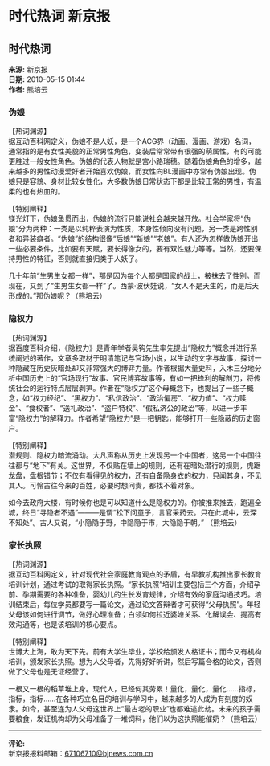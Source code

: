 # 时代热词 新京报

## 时代热词

**来源:** 新京报  
**日期:** 2010-05-15 01:44  
**作者:** 熊培云  

### 伪娘

【热词渊源】  
据互动百科网定义，伪娘不是人妖，是一个ACG界（动画、漫画、游戏）名词，通常指的是有女性美貌的正常男性角色，变装后常常带有很强的萌属性，有的可能更胜过一般女性角色。伪娘的代表人物就是宫小路瑞穗。随着伪娘角色的增多，越来越多的男性动漫爱好者开始喜欢伪娘，而女性向BL漫画中亦常有伪娘出现。伪娘只是容貌、身材比较女性化，大多数伪娘日常状态下都是比较正常的男性，有温柔的也有热血的。

【特别阐释】  
镁光灯下，伪娘鱼贯而出，伪娘的流行只能说社会越来越开放。社会学家将“伪娘”分为两种：一类是以纯粹表演为性质，本身性倾向没有问题，另一类是跨性别者和异装癖者。“伪娘”的结构很像“后娘”“新娘”“老娘”。有人还为怎样做伪娘开出一些必要条件，比如要有天赋，要长得像女的，要有双性魅力等等。当然，还要保持男性的特征，否则就直接归类于人妖了。

几十年前“生男生女都一样”，那是因为每个人都是国家的战士，被抹去了性别。而现在，又到了“生男生女都一样”了。西蒙·波伏娃说，“女人不是天生的，而是后天形成的。”那伪娘呢？（熊培云）

### 隐权力

【热词渊源】  
据百度百科介绍，《隐权力》是青年学者吴钩先生率先提出“隐权力”概念并进行系统阐述的著作，文章多取材于明清笔记与官场小说，以生动的文字与故事，探讨一种隐藏在历史灰暗处却又非常强大的博弈力量。作者根据大量史料，入木三分地分析中国历史上的“官场现行”故事、官民博弈故事等，有如一把锋利的解剖刀，将传统社会的运行特点层层剥笋。作者在“隐权力”这个母概念下，也提出了一些子概念，如“权力经纪”、“黑权力”、“私信政治”、“政治偏房”、“权力值”、“权力赎金”、“食权者”、“送礼政治”、“盗户特权”、“假私济公的政治”等，以进一步丰富“隐权力”的解释力。作者希望“隐权力”是一把钥匙，能够打开一些隐蔽的历史窗户。

【特别阐释】  
潜规则、隐权力暗流涌动。大凡声称从历史上发现另一个中国者，这另一个中国往往都与“地下”有关。这世界，不仅贴在墙上的规则，还有在暗处潜行的规则，虎踞龙盘，盘根错节；不仅有看得见的权力，还有自备隐身衣的权力，只闻其身，不见其人。可怜古往今来的百姓，必要时想问责，都找不着对象。

如今去政府大楼，有时候你也是可以知道什么是隐权力的。你被推来推去，跑遍全城，终日“寻隐者不遇”———是谓“松下问童子，言官采药去。只在此城中，云深不知处”。古人又说，“小隐隐于野，中隐隐于市，大隐隐于朝。” （熊培云）

### 家长执照

【热词渊源】  
据互动百科网定义，针对现代社会家庭教育观点的矛盾，有早教机构推出家长教育培训计划，通过考试的取得家长执照。“家长执照”培训主要包括三个方面，介绍孕前、孕期需要的各种准备，婴幼儿的生长发育规律，介绍有效的家庭沟通技巧。培训结束后，每位学员都要写一篇论文，通过论文答辩者才可获得“父母执照”。年轻父母该如何进行调节，做好心理准备；白领如何拉近婆媳关系、化解误会、提高有效沟通等，也是该培训的核心要点。

【特别阐释】  
世博大上海，敢为天下先。前有大学生毕业，学校给颁发人格证书；而今又有机构培训，颁发家长执照。想为人父母者，先得好好听讲，然后写篇合格的论文，否则做了父母也是无证经营了。

一根又一根的稻草堆上身。现代人，已经何其劳累！量化，量化，量化……指标，指标，指标……在各种巧立名目的培训与学习中，越来越多的人成为有刻度的奴隶。如今，甚至连为人父母这世界上“最古老的职业”也都难逃此劫。未来的孩子需要粮食，发证机构却为父母准备了一堆饲料，他们以为这执照能催奶？（熊培云）

---

**评论:**  
新京报报料邮箱：67106710@bjnews.com.cn